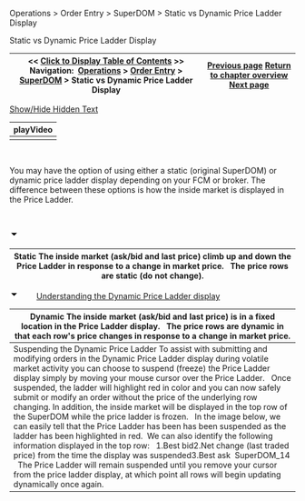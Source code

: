 ﻿


Operations \> Order Entry \> SuperDOM \> Static vs Dynamic Price Ladder Display






















Static vs Dynamic Price Ladder Display







| \<\< [Click to Display Table of Contents](static_vs_dynamic_price_ladder.md) \>\> **Navigation:**     [Operations](operations.md) \> [Order Entry](order_entry.md) \> [SuperDOM](superdom.md) \> Static vs Dynamic Price Ladder Display | [Previous page](price_ladder_display.md) [Return to chapter overview](superdom.md) [Next page](order_display.md) |
| --- | --- |




[Show/Hide Hidden Text](javascript:HMToggleExpandAll(!HMAnyToggleOpen()) "Click to open/close expanding sections")











| playVideo |
| --- |
|  |



 


You may have the option of using either a static (original SuperDOM) or dynamic price ladder display depending on your FCM or broker. The difference between these options is how the inside market is displayed in the Price Ladder.


 


![tog_minus](tog_minus.gif)




| Static The inside market (ask/bid and last price) climb up and down the Price Ladder in response to a change in market price.   The price rows are static (do not change). |
| --- |



![tog_minus](tog_minus.gif)        [Understanding the Dynamic Price Ladder display](javascript:HMToggle('toggle','UnderstandingTheDynamicPriceLadderDisplay','UnderstandingTheDynamicPriceLadderDisplay_ICON'))




| Dynamic The inside market (ask/bid and last price) is in a fixed location in the Price Ladder display.   The price rows are dynamic in that each row's price changes in response to a change in market price. |
| --- |
| Suspending the Dynamic Price Ladder To assist with submitting and modifying orders in the Dynamic Price Ladder display during volatile market activity you can choose to suspend (freeze) the Price Ladder display simply by moving your mouse cursor over the Price Ladder.   Once suspended, the ladder will highlight red in color and you can now safely submit or modify an order without the price of the underlying row changing. In addition, the inside market will be displayed in the top row of the SuperDOM while the price ladder is frozen.   In the image below, we can easily tell that the Price Ladder has been has been suspended as the ladder has been highlighted in red.  We can also identify the following information displayed in the top row:   1\.Best bid2\.Net change (last traded price) from the time the display was suspended3\.Best ask  SuperDOM_14   The Price Ladder will remain suspended until you remove your cursor from the price ladder display, at which point all rows will begin updating dynamically once again. |










